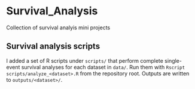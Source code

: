 # Survival_Analysis
Collection of survival analyis mini projects
## Survival analysis scripts

I added a set of R scripts under `scripts/` that perform complete single-event survival analyses for each dataset in `data/`. Run them with `Rscript scripts/analyze_<dataset>.R` from the repository root. Outputs are written to `outputs/<dataset>/`.
